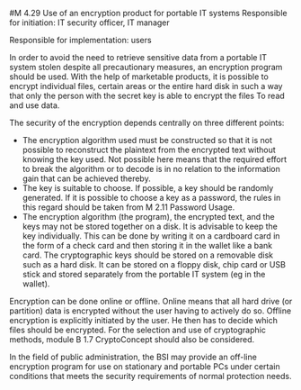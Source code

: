 #M 4.29 Use of an encryption product for portable IT systems
Responsible for initiation: IT security officer, IT manager

Responsible for implementation: users

In order to avoid the need to retrieve sensitive data from a portable IT system stolen despite all precautionary measures, an encryption program should be used. With the help of marketable products, it is possible to encrypt individual files, certain areas or the entire hard disk in such a way that only the person with the secret key is able to encrypt the files To read and use data.

The security of the encryption depends centrally on three different points:

* The encryption algorithm used must be constructed so that it is not possible to reconstruct the plaintext from the encrypted text without knowing the key used. Not possible here means that the required effort to break the algorithm or to decode is in no relation to the information gain that can be achieved thereby.
* The key is suitable to choose. If possible, a key should be randomly generated. If it is possible to choose a key as a password, the rules in this regard should be taken from M 2.11 Password Usage.
* The encryption algorithm (the program), the encrypted text, and the keys may not be stored together on a disk. It is advisable to keep the key individually. This can be done by writing it on a cardboard card in the form of a check card and then storing it in the wallet like a bank card. The cryptographic keys should be stored on a removable disk such as a hard disk. It can be stored on a floppy disk, chip card or USB stick and stored separately from the portable IT system (eg in the wallet).


Encryption can be done online or offline. Online means that all hard drive (or partition) data is encrypted without the user having to actively do so. Offline encryption is explicitly initiated by the user. He then has to decide which files should be encrypted. For the selection and use of cryptographic methods, module B 1.7 CryptoConcept should also be considered.

In the field of public administration, the BSI may provide an off-line encryption program for use on stationary and portable PCs under certain conditions that meets the security requirements of normal protection needs.



